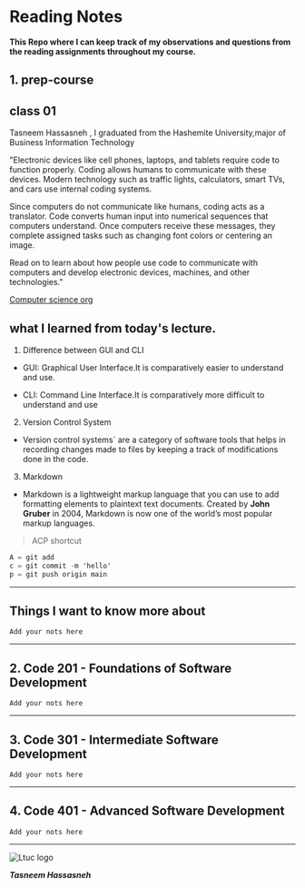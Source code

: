 # Reading Notes

**This Repo where I can keep track of my observations and questions from the reading assignments throughout my course.**

## 1. prep-course

## class 01

Tasneem Hassasneh , I graduated from the Hashemite University,major of  Business Information Technology

"Electronic devices like cell phones, laptops, and tablets require code to function properly. Coding allows humans to communicate with these devices. Modern technology such as traffic lights, calculators, smart TVs, and cars use internal coding systems.

Since computers do not communicate like humans, coding acts as a translator. Code converts human input into numerical sequences that computers understand. Once computers receive these messages, they complete assigned tasks such as changing font colors or centering an image.

Read on to learn about how people use code to communicate with computers and develop electronic devices, machines, and other technologies."

[Computer science org](https://www.computerscience.org/resources/what-is-coding-used-for/#:~:text=Coding%20tells%20a%20machine%20which,humans%20accurately%20communicate%20with%20machines.)

## what I learned from today's lecture.

1. Difference between GUI and CLI

- GUI: Graphical User Interface.It is comparatively easier to understand and use.

- CLI: Command Line Interface.It is comparatively more difficult to understand and use

2. Version Control System

- Version control systems` are a category of software tools that helps in recording changes made to files by keeping a track of modifications done in the code.

3. Markdown

- Markdown is a lightweight markup language that you can use to add formatting elements to plaintext text documents. Created by **John Gruber** in 2004, Markdown is now one of the world’s most popular markup languages.

> ACP shortcut

```java
A = git add
c = git commit -m 'hello'
p = git push origin main
```

---

## Things I want to know more about

```Add your nots here```

---


## 2. Code 201 - Foundations of Software Development

```Add your nots here```

---

## 3. Code 301 - Intermediate Software Development

```Add your nots here```

---
## 4. Code 401 - Advanced Software Development

```Add your nots here```

---


![Ltuc logo](https://th.bing.com/th/id/OIP.o-ICcxBTZeyCtfhNJbjDTgHaHa?w=160&h=180&c=7&r=0&o=5&dpr=1.3&pid=1.7)

***Tasneem Hassasneh***
